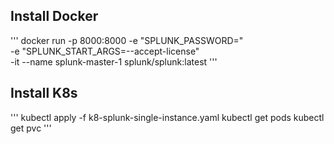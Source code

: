 
## Install Docker
'''
docker run -p 8000:8000 -e "SPLUNK_PASSWORD=<password>" \
             -e "SPLUNK_START_ARGS=--accept-license" \
             -it --name splunk-master-1 splunk/splunk:latest
'''

## Install K8s
'''
kubectl apply -f k8-splunk-single-instance.yaml
kubectl get pods
kubectl get pvc
'''
